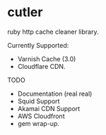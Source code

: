 cutler
======

ruby http cache cleaner library. 

Currently Supported:

* Varnish Cache (3.0)
* Cloudflare CDN.

TODO

* Documentation (real real)
* Squid Support
* Akamai CDN Support
* AWS Cloudfront
* gem wrap-up.
